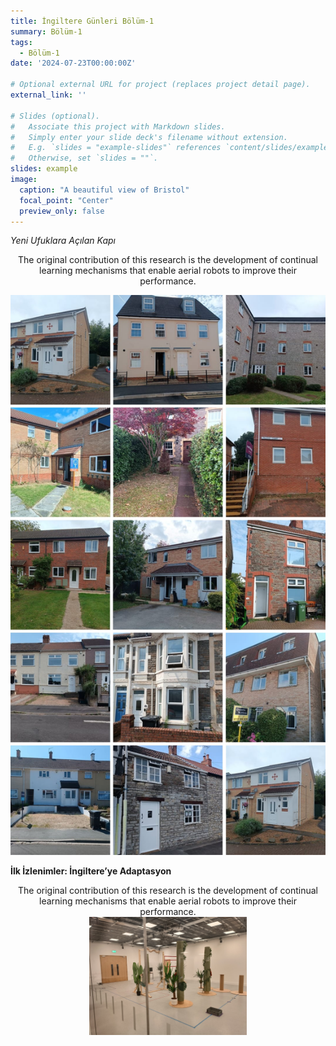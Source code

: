 ```yaml
---
title: İngiltere Günleri Bölüm-1
summary: Bölüm-1
tags:
  - Bölüm-1
date: '2024-07-23T00:00:00Z'

# Optional external URL for project (replaces project detail page).
external_link: ''

# Slides (optional).
#   Associate this project with Markdown slides.
#   Simply enter your slide deck's filename without extension.
#   E.g. `slides = "example-slides"` references `content/slides/example-slides.md`.
#   Otherwise, set `slides = ""`.
slides: example
image:
  caption: "A beautiful view of Bristol"
  focal_point: "Center"
  preview_only: false
---
```


*Yeni Ufuklara Açılan Kapı*

<div style="text-align: center;">
The original contribution of this research is the development of continual learning mechanisms that enable aerial robots to improve their performance.
</div>

![A beautiful view of Bristol](house.jpeg)



**İlk İzlenimler: İngiltere’ye Adaptasyon**

<div style="text-align: center;">
The original contribution of this research is the development of continual learning mechanisms that enable aerial robots to improve their performance.
</div>

<img src="brl.jpeg" alt="Alt text describing the image" style="width:50%; margin:auto; display:block;" />

